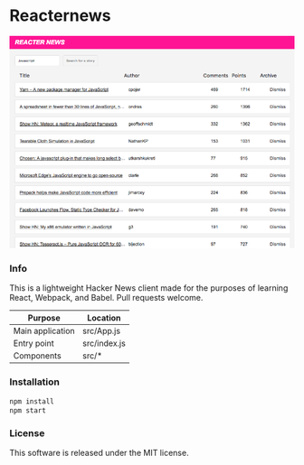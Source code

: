 # Reacternews
![Screenshot](/documentation/screenshot.png?raw=true "Screenshot")


### Info
This is a lightweight Hacker News client made for the purposes of learning React, Webpack, and Babel. Pull requests welcome.

Purpose | Location
------------ | -------------
Main application | src/App.js
Entry point | src/index.js
Components | src/*

### Installation
```
npm install
npm start
```

### License
This software is released under the MIT license.
